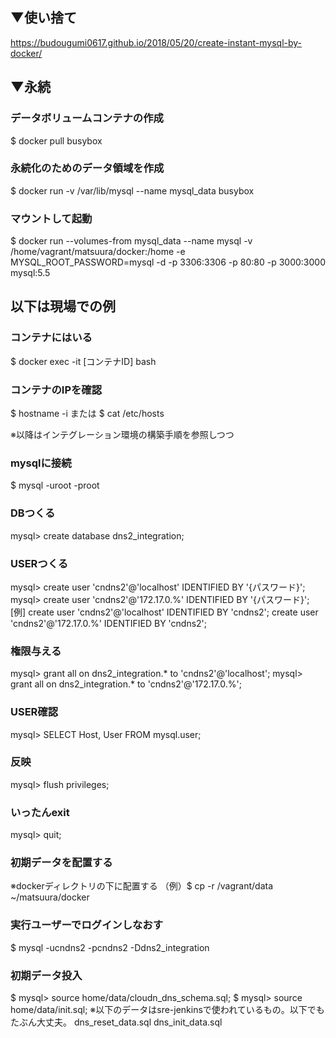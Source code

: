 ## ▼使い捨て
https://budougumi0617.github.io/2018/05/20/create-instant-mysql-by-docker/





## ▼永続
### データボリュームコンテナの作成
$ docker pull busybox

### 永続化のためのデータ領域を作成
$ docker run -v /var/lib/mysql --name mysql_data busybox

### マウントして起動
$ docker run --volumes-from mysql_data --name mysql -v /home/vagrant/matsuura/docker:/home -e MYSQL_ROOT_PASSWORD=mysql -d -p 3306:3306 -p 80:80 -p 3000:3000 mysql:5.5




## 以下は現場での例
### コンテナにはいる
$ docker exec -it [コンテナID] bash

### コンテナのIPを確認
$ hostname -i
または
$ cat /etc/hosts

※以降はインテグレーション環境の構築手順を参照しつつ

### mysqlに接続
$ mysql -uroot -proot

### DBつくる
mysql> create database dns2_integration;

### USERつくる
mysql> create user 'cndns2'@'localhost' IDENTIFIED BY '{パスワード}';
mysql> create user 'cndns2'@'172.17.0.%' IDENTIFIED BY '{パスワード}';
[例]
create user 'cndns2'@'localhost' IDENTIFIED BY 'cndns2';
create user 'cndns2'@'172.17.0.%' IDENTIFIED BY 'cndns2';

### 権限与える
mysql> grant all on dns2_integration.* to 'cndns2'@'localhost';
mysql> grant all on dns2_integration.* to 'cndns2'@'172.17.0.%';

### USER確認
mysql> SELECT Host, User FROM mysql.user;

### 反映
mysql> flush privileges;

### いったんexit
mysql> quit;

### 初期データを配置する
※dockerディレクトリの下に配置する
（例）$ cp -r /vagrant/data ~/matsuura/docker

### 実行ユーザーでログインしなおす
$ mysql -ucndns2 -pcndns2 -Ddns2_integration

### 初期データ投入
$ mysql> source home/data/cloudn_dns_schema.sql;
$ mysql> source home/data/init.sql;
※以下のデータはsre-jenkinsで使われているもの。以下でもたぶん大丈夫。
dns_reset_data.sql
dns_init_data.sql
